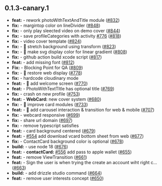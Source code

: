 ## 0.1.3-canary.1

* **feat:**  - rework photoWithTextAndTitle module ([#832](https://github.com/AzzappApp/azzapp/pull/832))
* **fix:**  - margintop color on lineDivider ([#848](https://github.com/AzzappApp/azzapp/pull/848))
* **fix:**  - only play sleected video on demo cover ([#844](https://github.com/AzzappApp/azzapp/pull/844))
* **fix:**  - save profileCategories with activity [#776](https://github.com/AzzappApp/azzapp/pull/776) ([#818](https://github.com/AzzappApp/azzapp/pull/818))
* **fix:**  - video cover template ([#824](https://github.com/AzzappApp/azzapp/pull/824))
* **fix:**  - 🐛 stretch background using transform ([#823](https://github.com/AzzappApp/azzapp/pull/823))
* **fix:**  - 🐛 make svg display color for linear gradient ([#808](https://github.com/AzzappApp/azzapp/pull/808))
* **fix:**  - github action build xcode script ([#817](https://github.com/AzzappApp/azzapp/pull/817))
* **feat:**  - add missing font ([#812](https://github.com/AzzappApp/azzapp/pull/812))
* **Fix:**  - Blocking Point for QA  ([#809](https://github.com/AzzappApp/azzapp/pull/809))
* **fix:**  - 🐛 restore web display ([#778](https://github.com/AzzappApp/azzapp/pull/778))
* **fix:**  - hardcode cloudinary mode
* **feat:**  - 🎸 add welcome screen ([#770](https://github.com/AzzappApp/azzapp/pull/770))
* **feat:**  - PhotoWithTextTItle has optional title ([#769](https://github.com/AzzappApp/azzapp/pull/769))
* **fix:**  - crash on new profile ([#753](https://github.com/AzzappApp/azzapp/pull/753))
* **feat:**  - **WebCard:** new cover system ([#680](https://github.com/AzzappApp/azzapp/pull/680))
* **fix:**  - 🐛 improve card modules ([#733](https://github.com/AzzappApp/azzapp/pull/733))
* **feat:**  - 🎸 add carousel interaction & transition for web & mobile ([#707](https://github.com/AzzappApp/azzapp/pull/707))
* **fix:**  - webcard responsive ([#699](https://github.com/AzzappApp/azzapp/pull/699))
* **fix:**  - share url domain ([#697](https://github.com/AzzappApp/azzapp/pull/697))
* **fix:**  - remove typescript satisfies
* **feat:**  - card background centered ([#679](https://github.com/AzzappApp/azzapp/pull/679))
* **feat:**  - [#554](https://github.com/AzzappApp/azzapp/pull/554) add download vcard bottom sheet from web ([#677](https://github.com/AzzappApp/azzapp/pull/677))
* **fix:**  - ContactCard background color is optional ([#678](https://github.com/AzzappApp/azzapp/pull/678))
* **build:**  - use node 18 ([#676](https://github.com/AzzappApp/azzapp/pull/676))
* **feat:**  - **contactCard:** [#556](https://github.com/AzzappApp/azzapp/pull/556) add pass to apple wallet ([#655](https://github.com/AzzappApp/azzapp/pull/655))
* **feat:**  - remove ViewTransition ([#661](https://github.com/AzzappApp/azzapp/pull/661))
* **feat:**  - Sign the user is when trying the create an account wiht right c… ([#663](https://github.com/AzzappApp/azzapp/pull/663))
* **build:**  - add drizzle studio command ([#664](https://github.com/AzzappApp/azzapp/pull/664))
* **feat:**  - remove user interests concept ([#650](https://github.com/AzzappApp/azzapp/pull/650))